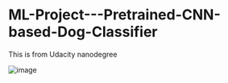 # ML-Project---Pretrained-CNN-based-Dog-Classifier

This is from Udacity nanodegree

![image](https://github.com/shakil1819/ML-Project---Pretrained-CNN-based-Dog-Classifier/assets/58840439/1184182d-ab9d-4fe0-9870-ba0ad39f6f55)

